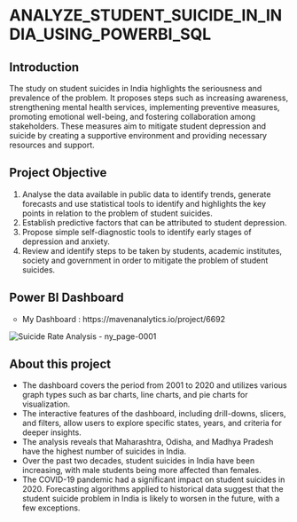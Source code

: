 # ANALYZE_STUDENT_SUICIDE_IN_INDIA_USING_POWERBI_SQL
## Introduction
The study on student suicides in India highlights the seriousness and prevalence of the problem. It proposes steps such as increasing awareness, strengthening mental health services, implementing preventive measures, promoting emotional well-being, and fostering collaboration among stakeholders. These measures aim to mitigate student depression and suicide by creating a supportive environment and providing necessary resources and support.

## Project Objective

1.	Analyse the data available in public data to identify trends, generate forecasts and use statistical tools to identify and highlights the key points in relation to the problem of student suicides.
2.	Establish predictive factors that can be attributed to student depression.
3.	Propose simple self-diagnostic tools to identify early stages of depression and anxiety.
4.	Review and identify steps to be taken by students, academic institutes, society and government in order to mitigate the problem of student suicides.

## Power BI Dashboard

<ul style="list-style-type:circle;">
  <li> My Dashboard : https://mavenanalytics.io/project/6692 </li>
</ul>

![Suicide Rate Analysis - ny_page-0001](https://github.com/nidhiy7/Netflix_Data_Analysis_using_Power_Bi_Tableau_Dashboard/assets/80893000/334555fc-b2ab-4ddb-926b-b416bb240d6b)

## About this project
- The dashboard covers the period from 2001 to 2020 and utilizes various graph types such as bar charts, line charts, and pie charts for visualization.
- The interactive features of the dashboard, including drill-downs, slicers, and filters, allow users to explore specific states, years, and criteria for deeper insights.
- The analysis reveals that Maharashtra, Odisha, and Madhya Pradesh have the highest number of suicides in India.
- Over the past two decades, student suicides in India have been increasing, with male students being more affected than females.
- The COVID-19 pandemic had a significant impact on student suicides in 2020. Forecasting algorithms applied to historical data suggest that the student suicide problem in India is likely to worsen in the future, with a few exceptions.
